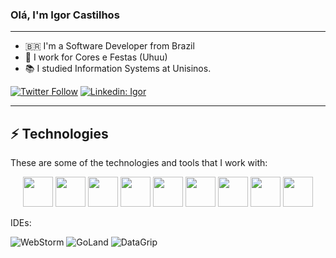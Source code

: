 ### Olá, I'm Igor Castilhos

---

* 🇧🇷 I'm a Software Developer from Brazil
* 🎉 I work for Cores e Festas (Uhuu)
* 📚 I studied Information Systems at Unisinos.  

[![Twitter Follow](https://img.shields.io/twitter/follow/igor?style=social)](https://twitter.com/IgorPCDev)
[![Linkedin: Igor](https://img.shields.io/badge/-Linkedin-blue?style=flat-square&logo=Linkedin&logoColor=white&link=https://www.linkedin.com/in/IgorCastilhos/)](https://www.linkedin.com/in/IgorCastilhos/)
____

## ⚡ Technologies

These are some of the technologies and tools that I work with:


<p align="center">
  <a>
    <img src="https://cdn.jsdelivr.net/gh/devicons/devicon@latest/icons/typescript/typescript-plain.svg"  width=48 height=48/>
    <img src="https://cdn.jsdelivr.net/gh/devicons/devicon@latest/icons/react/react-original.svg" width=48 height=48 />
    <img src="https://cdn.jsdelivr.net/gh/devicons/devicon@latest/icons/go/go-original-wordmark.svg" width=48 height=48 />     
    <img src="https://cdn.jsdelivr.net/gh/devicons/devicon@latest/icons/git/git-original.svg" width=48 height=48 />
    <img src="https://cdn.jsdelivr.net/gh/devicons/devicon@latest/icons/postgresql/postgresql-original.svg" width=48 height=48 />
    <img src="https://cdn.jsdelivr.net/gh/devicons/devicon@latest/icons/linux/linux-original.svg" width=48 height=48 />
    <img src="https://cdn.jsdelivr.net/gh/devicons/devicon@latest/icons/docker/docker-original.svg" width=48 height=48 />
    <img src="https://cdn.jsdelivr.net/gh/devicons/devicon@latest/icons/azure/azure-original.svg" width=48 height=48 />
    <img src="https://cdn.jsdelivr.net/gh/devicons/devicon@latest/icons/postman/postman-original.svg" width=48 height=48 />
  </a>
</p>

IDEs:

![WebStorm](https://img.shields.io/badge/-WebStorm-black?style=flat-square&logo=webstorm&logoColor=white)
![GoLand](https://img.shields.io/badge/-GoLand-black?style=flat-square&logo=goland&logoColor=white)
![DataGrip](https://img.shields.io/badge/-DataGrip-black?style=flat-square&logo=datagrip&logoColor=white)

<!-- Links -->
[cores-e-festas]: https://coresefestas.com.br/
